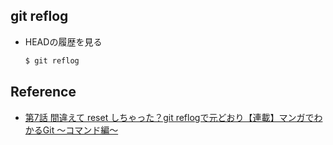 ## git reflog
- HEADの履歴を見る
    ~~~bash
    $ git reflog
    ~~~
## Reference
- [第7話 間違えて reset しちゃった？git reflogで元どおり【連載】マンガでわかるGit ～コマンド編～](https://www.r-staffing.co.jp/engineer/entry/20191227_1)